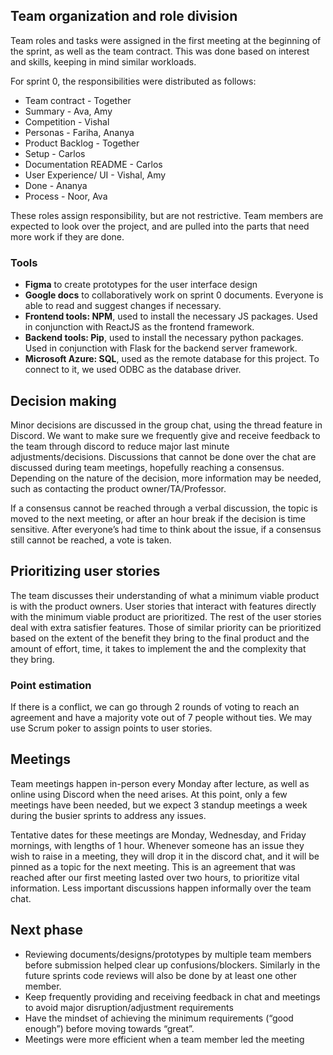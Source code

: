 ## Team organization and role division
Team roles and tasks were assigned in the first meeting at the beginning of the sprint, as well as the team contract. This was done based on interest and skills, keeping in mind similar workloads.

For sprint 0, the responsibilities were distributed as follows:
- Team contract - Together
- Summary - Ava, Amy
- Competition - Vishal
- Personas - Fariha, Ananya
- Product Backlog - Together
- Setup - Carlos
- Documentation README - Carlos
- User Experience/ UI - Vishal, Amy
- Done - Ananya
- Process - Noor, Ava

These roles assign responsibility, but are not restrictive. Team members are expected to look over the project, and are pulled into the parts that need more work if they are done. 

### Tools
- **Figma** to create prototypes for the user interface design
- **Google docs** to collaboratively work on sprint 0 documents. Everyone is able to read and suggest changes if necessary.
- **Frontend tools: NPM**, used to install the necessary JS packages. Used in conjunction with ReactJS as the frontend framework.
- **Backend tools: Pip**, used to install the necessary python packages. Used in conjunction with Flask for the backend server framework. 
- **Microsoft Azure: SQL**, used as the remote database for this project. To connect to it, we used ODBC as the database driver. 

## Decision making
Minor decisions are discussed in the group chat, using the thread feature in Discord. We want to make sure we frequently give and receive feedback to the team through discord to reduce major last minute adjustments/decisions. Discussions that cannot be done over the chat are discussed during team meetings, hopefully reaching a consensus. Depending on the nature of the decision, more information may be needed, such as contacting the product owner/TA/Professor. 

If a consensus cannot be reached through a verbal discussion, the topic is moved to the next meeting, or after an hour break if the decision is time sensitive. After everyone’s had time to think about the issue, if a consensus still cannot be reached, a vote is taken. 

## Prioritizing user stories
The team discusses their understanding of what a minimum viable product is with the product owners. User stories that interact with features directly with the minimum viable product are prioritized. The rest of the user stories deal with extra satisfier features. Those of similar priority can be prioritized based on the extent of the benefit they bring to the final product and the amount of effort, time, it takes to implement the and the complexity that they bring. 

### Point estimation
If there is a conflict, we can go through 2 rounds of voting to reach an agreement and have a majority vote out of 7 people without ties. We may use Scrum poker to assign points to user stories.

## Meetings
Team meetings happen in-person every Monday after lecture, as well as online using Discord when the need arises. At this point, only a few meetings have been needed, but we expect 3 standup meetings a week during the busier sprints to address any issues. 

Tentative dates for these meetings are Monday, Wednesday, and Friday mornings, with lengths of 1 hour. Whenever someone has an issue they wish to raise in a meeting, they will drop it in the discord chat, and it will be pinned as a topic for the next meeting. This is an agreement that was reached after our first meeting lasted over two hours, to prioritize vital information. Less important discussions happen informally over the team chat. 

## Next phase
- Reviewing documents/designs/prototypes by multiple team members before submission helped clear up confusions/blockers. Similarly in the future sprints code reviews will also be done by at least one other member.
- Keep frequently providing and receiving feedback in chat and meetings to avoid major disruption/adjustment requirements
- Have the mindset of achieving the minimum requirements (“good enough”) before moving towards “great”. 
- Meetings were more efficient when a team member led the meeting 

